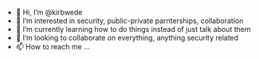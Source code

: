 - 👋 Hi, I’m @kirbwede
- 👀 I’m interested in security, public-private parnterships, collaboration
- 🌱 I’m currently learning how to do things instead of just talk about them
- 💞️ I’m looking to collaborate on everything, anything security related
- 📫 How to reach me ...

<!---
kirbwede/kirbwede is a ✨ special ✨ repository because its `README.md` (this file) appears on your GitHub profile.
You can click the Preview link to take a look at your changes.
--->
